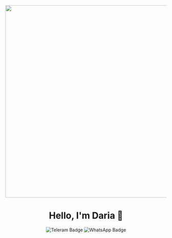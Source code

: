 <div id="header" align="center">
  <img src="https://media.giphy.com/media/WUBlpcad85eXUmD8io/giphy.gif" width="600"/>
</div>

<h1 align="center">
  Hello, I'm Daria 👋 
</h1>

<div id="badges" align="center">
  <img src="https://img.shields.io/badge/Telegram-blue?logo=telegram&logoColor=white&style=for-the-badge" alt="Teleram Badge"/>
  <img src="https://img.shields.io/badge/WhatsApp-green?style=for-the-badge&logo=WhatsApp&logoColor=white" alt="WhatsApp Badge"/>
</div>
